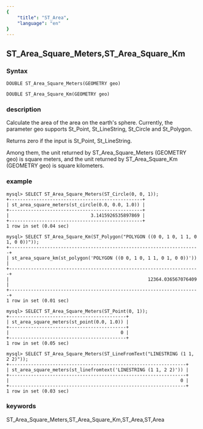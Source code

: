 ```yaml
---
{
    "title": "ST_Area",
    "language": "en"
}
---
```


<!-- 
Licensed to the Apache Software Foundation (ASF) under one
or more contributor license agreements.  See the NOTICE file
distributed with this work for additional information
regarding copyright ownership.  The ASF licenses this file
to you under the Apache License, Version 2.0 (the
"License"); you may not use this file except in compliance
with the License.  You may obtain a copy of the License at

  http://www.apache.org/licenses/LICENSE-2.0

Unless required by applicable law or agreed to in writing,
software distributed under the License is distributed on an
"AS IS" BASIS, WITHOUT WARRANTIES OR CONDITIONS OF ANY
KIND, either express or implied.  See the License for the
specific language governing permissions and limitations
under the License.
-->

## ST_Area_Square_Meters,ST_Area_Square_Km

### Syntax

`DOUBLE ST_Area_Square_Meters(GEOMETRY geo)`

`DOUBLE ST_Area_Square_Km(GEOMETRY geo)`

### description

Calculate the area of the area on the earth's sphere. Currently, the parameter geo supports St_Point, St_LineString, St_Circle and St_Polygon. 

Returns zero if the input is St_Point, St_LineString.

Among them, the unit returned by ST_Area_Square_Meters (GEOMETRY geo) is square meters, and the unit returned by ST_Area_Square_Km (GEOMETRY geo) is square kilometers.

### example

```
mysql> SELECT ST_Area_Square_Meters(ST_Circle(0, 0, 1));
+-------------------------------------------------+
| st_area_square_meters(st_circle(0.0, 0.0, 1.0)) |
+-------------------------------------------------+
|                              3.1415926535897869 |
+-------------------------------------------------+
1 row in set (0.04 sec)

mysql> SELECT ST_Area_Square_Km(ST_Polygon("POLYGON ((0 0, 1 0, 1 1, 0 1, 0 0))"));
+----------------------------------------------------------------------+
| st_area_square_km(st_polygon('POLYGON ((0 0, 1 0, 1 1, 0 1, 0 0))')) |
+----------------------------------------------------------------------+
|                                                   12364.036567076409 |
+----------------------------------------------------------------------+
1 row in set (0.01 sec)

mysql> SELECT ST_Area_Square_Meters(ST_Point(0, 1));
+-------------------------------------------+
| st_area_square_meters(st_point(0.0, 1.0)) |
+-------------------------------------------+
|                                         0 |
+-------------------------------------------+
1 row in set (0.05 sec)

mysql> SELECT ST_Area_Square_Meters(ST_LineFromText("LINESTRING (1 1, 2 2)"));
+-----------------------------------------------------------------+
| st_area_square_meters(st_linefromtext('LINESTRING (1 1, 2 2)')) |
+-----------------------------------------------------------------+
|                                                               0 |
+-----------------------------------------------------------------+
1 row in set (0.03 sec)
```
### keywords
ST_Area_Square_Meters,ST_Area_Square_Km,ST_Area,ST,Area
